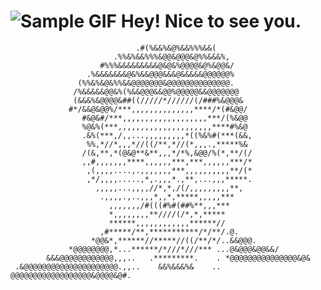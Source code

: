 # ![Sample GIF](https://camo.githubusercontent.com/0df1c27a194a654fe3b03c9dfe318fb0c9a62e994ed1042e611408aa3f4fa3f6/68747470733a2f2f6d656469612e67697068792e636f6d2f6d656469612f6d47634e6a736657416a593541455a4e77362f67697068792e676966) Hey! Nice to see you.

                                                                 
                                                                                
                                .#(%&&%&@%&&%%%&&(                              
                           .%%&%&&%%%&@@&@@@&@%%&&&%,                           
                        #%%%&&&&&&&&&@&@&%@@@@&@%&@@&/                          
                     .%&&&&&&&@&%&&@@@&&&@&&&&&@@@@@@%                          
                   (%%&%&@&%%&&@@@@@@@&@@@@@@@@@@@@@@.                          
                  /%&&&&&@@&%(%&&@@@&&@@%@@@@@&&@@@@@@@                         
                  (&&&%&@@@@&##((/////*//////(/###%&@@@&                        
                 #*/&&@&@@%/***,,,,,,,,,,,,,,****/*(#&@@/                       
                    #&@&#/***,,,,,,,,,,,,,,,,,,,***/(%&@@                       
                    %@&%(***,,,,,,,,,,,,,,,,,,,,,****#%&@                       
                    .&%(***,/,,...,,,,,,,,,*((%&%#(***(&&,                      
                     %%,*//*,,,*//((/**,*//(*,,,.,*****%&                       
                    /(&,**,*(@&@**&**,,,*/*%,&@@/%(*,**/(/                      
                    ,,#,,,,,,,****,,,,,,***,***,,,,,,***/*                      
                     ,(,,,,....,.,,,,,,,***,,,,,,,,,,**/(*                      
                     ,*/,,,,.....,*,.,,,*.,**,...,,,*****.                      
                       ,,,,,...,,,,//*,*,/(/,,,,,,,,,**,                        
                        .,,,,.,..,,,*,,*,*****,,,,,***                          
                          ,,,,,,,/#(((#%#(##%**,,,***                           
                          *,,,,,,,,**////(/*,*,*****                            
                          ******,,,,,,,,,,,,******//                            
                        ,#*****/**,***********/*/**/.@.                         
                      *@@&*,******//*****//((/**/*/..&&@@@.                     
                 *@@@@@@@@,*...******/*///*///*** ...@&@@@&@@&&/                
            &&&@@@@@@@@@@@@,,,..   .*********.    . *@@@@@@@@@@@@@@@&@&         
     .&@@@@@@@@@@@@@@@@@@@@@.,,..    &&%&&&%&    .. @@@@@@@@@@@@@@@@@@&@@@@&@#. 

